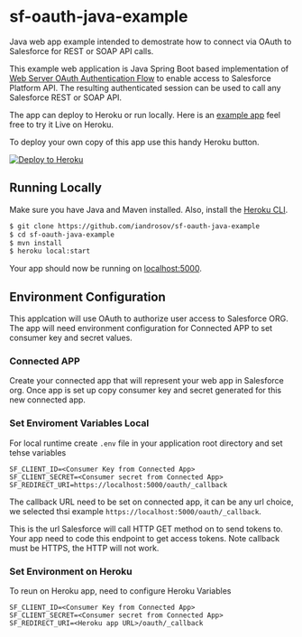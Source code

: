 # sf-oauth-java-example
Java web app example intended to demostrate how to connect via OAuth to Salesforce for REST or SOAP API calls.

This example web application is Java Spring Boot based implementation of [Web Server OAuth Authentication Flow](https://developer.salesforce.com/docs/atlas.en-us.api_rest.meta/api_rest/intro_understanding_web_server_oauth_flow.htm) to enable access to Salesforce Platform API. The resulting authenticated session can be used to call any Salesforce REST or SOAP API.

The app can deploy to Heroku or run locally.
Here is an [example app](https://sf-oauth-java-example.herokuapp.com/) feel free to try it Live on Heroku.

To deploy your own copy of this app use this handy Heroku button.

[![Deploy to Heroku](https://www.herokucdn.com/deploy/button.png)](https://heroku.com/deploy)

## Running Locally

Make sure you have Java and Maven installed.  Also, install the [Heroku CLI](https://cli.heroku.com/).

```sh
$ git clone https://github.com/iandrosov/sf-oauth-java-example
$ cd sf-oauth-java-example
$ mvn install
$ heroku local:start
```

Your app should now be running on [localhost:5000](http://localhost:5000/).

## Environment Configuration

This applcation will use OAuth to authorize user access to Salesforce ORG. The app will need environment configuration for Connected APP to set consumer key and secret values.

### Connected APP

Create your connected app that will represent your web app in Salesforce org. Once app is set up copy consumer key and secret generated for this new connected app.

### Set Enviroment Variables Local

For local runtime create `.env` file in your application root directory and set tehse variables

```
SF_CLIENT_ID=<Consumer Key from Connected App>
SF_CLIENT_SECRET=<Consumer secret from Connected App>
SF_REDIRECT_URI=https://localhost:5000/oauth/_callback
```

The callback URL need to be set on connected app, it can be any url choice, we selected thsi example `https://localhost:5000/oauth/_callback`. 

This is the url Salesforce will call HTTP GET method on to send tokens to. Your app need to code this endpoint to get access tokens. Note callback must be HTTPS, the HTTP will not work.

### Set Environment on Heroku

To reun on Heroku app, need to configure Heroku Variables

```
SF_CLIENT_ID=<Consumer Key from Connected App>
SF_CLIENT_SECRET=<Consumer secret from Connected App>
SF_REDIRECT_URI=<Heroku app URL>/oauth/_callback
```
